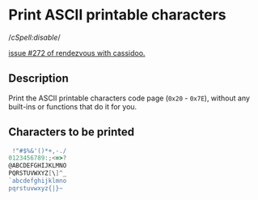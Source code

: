 # Print ASCII printable characters

/*cSpell:disable*/

[issue #272 of rendezvous with cassidoo.](https://buttondown.email/cassidoo/archive/keep-your-face-to-the-sunshine-and-you-cannot-see-1741/)

## Description

Print the ASCII printable characters code page (`0x20` - `0x7E`), without any built-ins or functions that do it for you.

## Characters to be printed

```ts
 !"#$%&'()*+,-./
0123456789:;<=>?
@ABCDEFGHIJKLMNO
PQRSTUVWXYZ[\]^_
`abcdefghijklmno
pqrstuvwxyz{|}~
```
